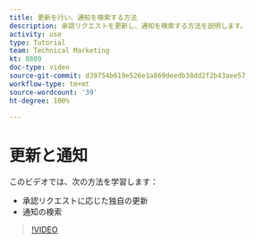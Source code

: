 ```yaml
---
title: 更新を行い、通知を検索する方法
description: 承認リクエストを更新し、通知を検索する方法を説明します。
activity: use
type: Tutorial
team: Technical Marketing
kt: 8809
doc-type: video
source-git-commit: d39754b619e526e1a869deedb38dd2f2b43aee57
workflow-type: tm+mt
source-wordcount: '39'
ht-degree: 100%

---
```


# 更新と通知

このビデオでは、次の方法を学習します：

* 承認リクエストに応じた独自の更新
* 通知の検索

>[!VIDEO](https://video.tv.adobe.com/v/335109/?quality=12)

<!---
learn more URLS
Tag others on updates
Update work
--->
